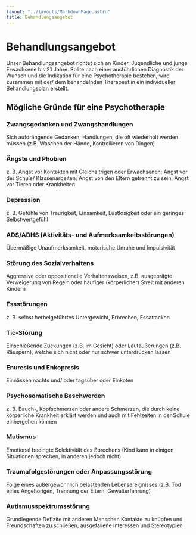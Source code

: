 ```yaml
---
layout: "../layouts/MarkdownPage.astro"
title: Behandlungsangebot
---
```


# Behandlungsangebot

Unser Behandlungsangebot richtet sich an Kinder, Jugendliche und junge Erwachsene bis 21 Jahre. Sollte nach einer ausführlichen Diagnostik der Wunsch und die Indikation für eine Psychotherapie bestehen, wird zusammen mit der/ dem behandelnden Therapeut:in ein individueller Behandlungsplan erstellt.

## Mögliche Gründe für eine Psychotherapie

### Zwangsgedanken und Zwangshandlungen

Sich aufdrängende Gedanken; Handlungen, die oft wiederholt werden müssen (z.B. Waschen der Hände, Kontrollieren von Dingen)

### Ängste und Phobien

z. B. Angst vor Kontakten mit Gleichaltrigen oder Erwachsenen; Angst vor der Schule/ Klassenarbeiten; Angst von den Eltern getrennt zu sein; Angst vor Tieren oder Krankheiten

### Depression

z. B. Gefühle von Traurigkeit, Einsamkeit, Lustlosigkeit oder ein geringes Selbstwertgefühl

### ADS/ADHS (Aktivitäts- und Aufmerksamkeitsstörungen)

Übermäßige Unaufmerksamkeit, motorische Unruhe und Impulsivität

### Störung des Sozialverhaltens

Aggressive oder oppositionelle Verhaltensweisen, z.B. ausgeprägte Verweigerung von Regeln oder häufiger (körperlicher) Streit mit anderen Kindern

### Essstörungen

z. B. selbst herbeigeführtes Untergewicht, Erbrechen, Essattacken

### Tic-Störung

Einschießende Zuckungen (z.B. im Gesicht) oder Lautäußerungen (z.B. Räuspern), welche sich nicht oder nur schwer unterdrücken lassen

### Enuresis und Enkopresis

Einnässen nachts und/ oder tagsüber oder Einkoten

### Psychosomatische Beschwerden

z. B. Bauch-, Kopfschmerzen oder andere Schmerzen, die durch keine körperliche Krankheit erklärt werden und auch mit Fehlzeiten in der Schule einhergehen können

### Mutismus

Emotional bedingte Selektivität des Sprechens (Kind kann in einigen Situationen sprechen, in anderen jedoch nicht)

### Traumafolgestörungen oder Anpassungsstörung

Folge eines außergewöhnlich belastenden Lebensereignisses (z.B. Tod eines Angehörigen, Trennung der Eltern, Gewalterfahrung)

### Autismusspektrumsstörung

Grundlegende Defizite mit anderen Menschen Kontakte zu knüpfen und Freundschaften zu schließen, ausgefallene Interessen und Stereotypien
